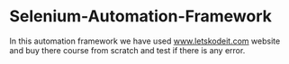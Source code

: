 # Selenium-Automation-Framework
In this automation framework we have used www.letskodeit.com website and buy there course from scratch and test if there is any error.
